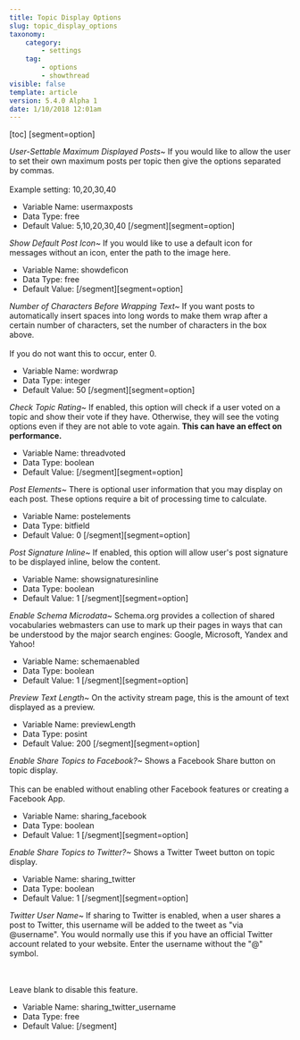 ```yaml
---
title: Topic Display Options
slug: topic_display_options
taxonomy:
    category:
        - settings
    tag:
        - options
        - showthread
visible: false
template: article
version: 5.4.0 Alpha 1
date: 1/10/2018 12:01am
---
```


[toc]
[segment=option]

*User-Settable Maximum Displayed Posts~*
If you would like to allow the user to set their own maximum posts per topic then give the options separated by commas. 
<br />
<br />
Example setting: 10,20,30,40



- Variable Name: usermaxposts
- Data Type: free
- Default Value: 5,10,20,30,40
[/segment][segment=option]

*Show Default Post Icon~*
If you would like to use a default icon for messages without an icon, enter the path to the image here.



- Variable Name: showdeficon
- Data Type: free
- Default Value: 
[/segment][segment=option]

*Number of Characters Before Wrapping Text~*
If you want posts to automatically insert spaces into long words to make them wrap after a certain number of characters, set the number of characters in the box above.<br />
<br />
If you do not want this to occur, enter 0.



- Variable Name: wordwrap
- Data Type: integer
- Default Value: 50
[/segment][segment=option]

*Check Topic Rating~*
If enabled, this option will check if a user voted on a topic and show their vote if they have. Otherwise, they will see the voting options even if they are not able to vote again. <b>This can have an effect on performance.</b>



- Variable Name: threadvoted
- Data Type: boolean
- Default Value: 
[/segment][segment=option]

*Post Elements~*
There is optional user information that you may display on each post.  These options require a bit of processing time to calculate.



- Variable Name: postelements
- Data Type: bitfield
- Default Value: 0
[/segment][segment=option]

*Post Signature Inline~*
If enabled, this option will allow user's post signature to be displayed inline, below the content.



- Variable Name: showsignaturesinline
- Data Type: boolean
- Default Value: 1
[/segment][segment=option]

*Enable Schema Microdata~*
Schema.org provides a collection of shared vocabularies webmasters can use to mark up their pages in ways that can be understood by the major search engines: Google, Microsoft, Yandex and Yahoo!



- Variable Name: schemaenabled
- Data Type: boolean
- Default Value: 1
[/segment][segment=option]

*Preview Text  Length~*
On the activity stream page, this is the amount of text displayed as a preview.



- Variable Name: previewLength
- Data Type: posint
- Default Value: 200
[/segment][segment=option]

*Enable Share Topics to Facebook?~*
Shows a Facebook Share button on topic display.
<br/><br/>
This can be enabled without enabling other Facebook features or creating a Facebook App.



- Variable Name: sharing_facebook
- Data Type: boolean
- Default Value: 1
[/segment][segment=option]

*Enable Share Topics to Twitter?~*
Shows a Twitter Tweet button on topic display.



- Variable Name: sharing_twitter
- Data Type: boolean
- Default Value: 1
[/segment][segment=option]

*Twitter User Name~*
If sharing to Twitter is enabled, when a user shares a post to Twitter, this username will be added to the tweet as "via @username". You would normally use this if you have an official Twitter account related to your website. Enter the username without the "@" symbol.

<br /><br />Leave blank to disable this feature.



- Variable Name: sharing_twitter_username
- Data Type: free
- Default Value: 
[/segment]